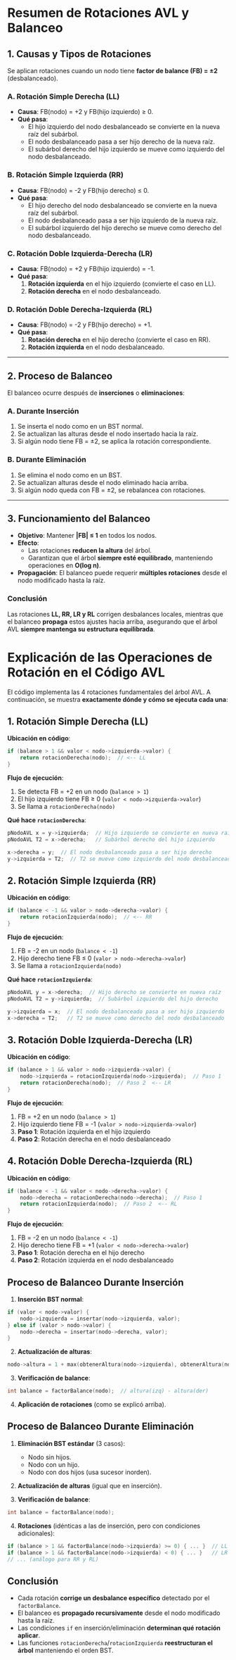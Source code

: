 # **Resumen de Rotaciones AVL y Balanceo**  
## **1. Causas y Tipos de Rotaciones**  
Se aplican rotaciones cuando un nodo tiene **factor de balance (FB) = ±2** (desbalanceado).  
### **A. Rotación Simple Derecha (LL)**  
- **Causa**: FB(nodo) = +2 y FB(hijo izquierdo) ≥ 0.  
- **Qué pasa**:  
  - El hijo izquierdo del nodo desbalanceado se convierte en la nueva raíz del subárbol.  
  - El nodo desbalanceado pasa a ser hijo derecho de la nueva raíz.  
  - El subárbol derecho del hijo izquierdo se mueve como izquierdo del nodo desbalanceado.  
### **B. Rotación Simple Izquierda (RR)**  
- **Causa**: FB(nodo) = -2 y FB(hijo derecho) ≤ 0.  
- **Qué pasa**:  
  - El hijo derecho del nodo desbalanceado se convierte en la nueva raíz del subárbol.  
  - El nodo desbalanceado pasa a ser hijo izquierdo de la nueva raíz.  
  - El subárbol izquierdo del hijo derecho se mueve como derecho del nodo desbalanceado.  
### **C. Rotación Doble Izquierda-Derecha (LR)**  
- **Causa**: FB(nodo) = +2 y FB(hijo izquierdo) = -1.  
- **Qué pasa**:  
  1. **Rotación izquierda** en el hijo izquierdo (convierte el caso en LL).  
  2. **Rotación derecha** en el nodo desbalanceado.  
### **D. Rotación Doble Derecha-Izquierda (RL)**  
- **Causa**: FB(nodo) = -2 y FB(hijo derecho) = +1.  
- **Qué pasa**:  
  1. **Rotación derecha** en el hijo derecho (convierte el caso en RR).  
  2. **Rotación izquierda** en el nodo desbalanceado.  
---
## **2. Proceso de Balanceo**  
El balanceo ocurre después de **inserciones** o **eliminaciones**:  
### **A. Durante Inserción**  
1. Se inserta el nodo como en un BST normal.  
2. Se actualizan las alturas desde el nodo insertado hacia la raíz.  
3. Si algún nodo tiene FB = ±2, se aplica la rotación correspondiente.  
### **B. Durante Eliminación**  
1. Se elimina el nodo como en un BST.  
2. Se actualizan alturas desde el nodo eliminado hacia arriba.  
3. Si algún nodo queda con FB = ±2, se rebalancea con rotaciones.  
---
## **3. Funcionamiento del Balanceo**  
- **Objetivo**: Mantener **|FB| ≤ 1** en todos los nodos.  
- **Efecto**:  
  - Las rotaciones **reducen la altura** del árbol.  
  - Garantizan que el árbol **siempre esté equilibrado**, manteniendo operaciones en **O(log n)**.  
- **Propagación**: El balanceo puede requerir **múltiples rotaciones** desde el nodo modificado hasta la raíz.  
### **Conclusión**  
Las rotaciones **LL, RR, LR y RL** corrigen desbalances locales, mientras que el balanceo **propaga** estos ajustes hacia arriba, asegurando que el árbol AVL **siempre mantenga su estructura equilibrada**.

# Explicación de las Operaciones de Rotación en el Código AVL

El código implementa las 4 rotaciones fundamentales del árbol AVL. A continuación, se muestra **exactamente dónde y cómo se ejecuta cada una**:

## 1. Rotación Simple Derecha (LL)

**Ubicación en código**:
```cpp
if (balance > 1 && valor < nodo->izquierda->valor) {
    return rotacionDerecha(nodo);  // <-- LL
}
```

**Flujo de ejecución**:
1. Se detecta FB = +2 en un nodo (`balance > 1`)
2. El hijo izquierdo tiene FB ≥ 0 (`valor < nodo->izquierda->valor`)
3. Se llama a `rotacionDerecha(nodo)`

**Qué hace `rotacionDerecha`**:
```cpp
pNodoAVL x = y->izquierda;  // Hijo izquierdo se convierte en nueva raíz
pNodoAVL T2 = x->derecha;   // Subárbol derecho del hijo izquierdo

x->derecha = y;  // El nodo desbalanceado pasa a ser hijo derecho
y->izquierda = T2;  // T2 se mueve como izquierdo del nodo desbalanceado
```

## 2. Rotación Simple Izquierda (RR)

**Ubicación en código**:
```cpp
if (balance < -1 && valor > nodo->derecha->valor) {
    return rotacionIzquierda(nodo);  // <-- RR
}
```

**Flujo de ejecución**:
1. FB = -2 en un nodo (`balance < -1`)
2. Hijo derecho tiene FB ≤ 0 (`valor > nodo->derecha->valor`)
3. Se llama a `rotacionIzquierda(nodo)`

**Qué hace `rotacionIzquierda`**:
```cpp
pNodoAVL y = x->derecha;  // Hijo derecho se convierte en nueva raíz
pNodoAVL T2 = y->izquierda;  // Subárbol izquierdo del hijo derecho

y->izquierda = x;  // El nodo desbalanceado pasa a ser hijo izquierdo
x->derecha = T2;   // T2 se mueve como derecho del nodo desbalanceado
```

## 3. Rotación Doble Izquierda-Derecha (LR)

**Ubicación en código**:
```cpp
if (balance > 1 && valor > nodo->izquierda->valor) {
    nodo->izquierda = rotacionIzquierda(nodo->izquierda);  // Paso 1
    return rotacionDerecha(nodo);  // Paso 2  <-- LR
}
```

**Flujo de ejecución**:
1. FB = +2 en un nodo (`balance > 1`)
2. Hijo izquierdo tiene FB = -1 (`valor > nodo->izquierda->valor`)
3. **Paso 1**: Rotación izquierda en el hijo izquierdo
4. **Paso 2**: Rotación derecha en el nodo desbalanceado

## 4. Rotación Doble Derecha-Izquierda (RL)

**Ubicación en código**:
```cpp
if (balance < -1 && valor < nodo->derecha->valor) {
    nodo->derecha = rotacionDerecha(nodo->derecha);  // Paso 1
    return rotacionIzquierda(nodo);  // Paso 2  <-- RL
}
```

**Flujo de ejecución**:
1. FB = -2 en un nodo (`balance < -1`)
2. Hijo derecho tiene FB = +1 (`valor < nodo->derecha->valor`)
3. **Paso 1**: Rotación derecha en el hijo derecho
4. **Paso 2**: Rotación izquierda en el nodo desbalanceado

## Proceso de Balanceo Durante Inserción

1. **Inserción BST normal**:
```cpp
if (valor < nodo->valor) {
    nodo->izquierda = insertar(nodo->izquierda, valor);
} else if (valor > nodo->valor) {
    nodo->derecha = insertar(nodo->derecha, valor);
}
```

2. **Actualización de alturas**:
```cpp
nodo->altura = 1 + max(obtenerAltura(nodo->izquierda), obtenerAltura(nodo->derecha));
```

3. **Verificación de balance**:
```cpp
int balance = factorBalance(nodo);  // altura(izq) - altura(der)
```

4. **Aplicación de rotaciones** (como se explicó arriba).

## Proceso de Balanceo Durante Eliminación

1. **Eliminación BST estándar** (3 casos):
   * Nodo sin hijos.
   * Nodo con un hijo.
   * Nodo con dos hijos (usa sucesor inorden).

2. **Actualización de alturas** (igual que en inserción).

3. **Verificación de balance**:
```cpp
int balance = factorBalance(nodo);
```

4. **Rotaciones** (idénticas a las de inserción, pero con condiciones adicionales):
```cpp
if (balance > 1 && factorBalance(nodo->izquierda) >= 0) { ... }  // LL
if (balance > 1 && factorBalance(nodo->izquierda) < 0) { ... }   // LR
// ... (análogo para RR y RL)
```

## Conclusión

* Cada rotación **corrige un desbalance específico** detectado por el `factorBalance`.
* El balanceo es **propagado recursivamente** desde el nodo modificado hasta la raíz.
* Las condiciones `if` en inserción/eliminación **determinan qué rotación aplicar**.
* Las funciones `rotacionDerecha`/`rotacionIzquierda` **reestructuran el árbol** manteniendo el orden BST.